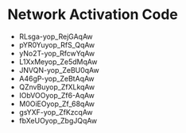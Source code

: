 # Network Activation Code
* RLsga-yop_RejGAqAw
* pYR0Yuyop_RfS_QqAw
* yNo2T-yop_RfcwYqAw
* L1XxMeyop_Ze5dMqAw
* JNVQN-yop_ZeBU0qAw
* A46gP-yop_ZeBtAqAw
* QZnvBuyop_ZfXLkqAw
* IObVOOyop_Zf6-AqAw
* M0OiEOyop_Zf_68qAw
* gsYXF-yop_ZfKzcqAw
* fbXeUOyop_ZbgJQqAw